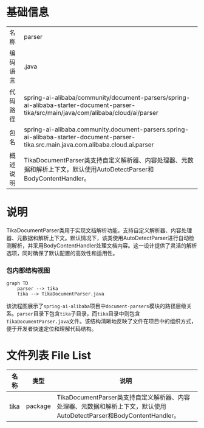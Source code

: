 # 基础信息

|      |      |
|------|------|
| 名称 | parser |
| 编码语言 | .java |
| 代码路径 | spring-ai-alibaba/community/document-parsers/spring-ai-alibaba-starter-document-parser-tika/src/main/java/com/alibaba/cloud/ai/parser |
| 包名 | spring-ai-alibaba.community.document-parsers.spring-ai-alibaba-starter-document-parser-tika.src.main.java.com.alibaba.cloud.ai.parser |
| 概述说明 | TikaDocumentParser类支持自定义解析器、内容处理器、元数据和解析上下文，默认使用AutoDetectParser和BodyContentHandler。 |

# 说明

TikaDocumentParser类用于实现文档解析功能，支持自定义解析器、内容处理器、元数据和解析上下文。默认情况下，该类使用AutoDetectParser进行自动检测解析，并采用BodyContentHandler处理文档内容。这一设计提供了灵活的解析选项，同时确保了默认配置的高效性和适用性。


### 包内部结构视图

```mermaid
graph TD
    parser --> tika
    tika --> TikaDocumentParser.java
```

该流程图展示了`spring-ai-alibaba`项目中`document-parsers`模块的路径层级关系。`parser`目录下包含`tika`子目录，而`tika`目录中则包含`TikaDocumentParser.java`文件。该结构清晰地反映了文件在项目中的组织方式，便于开发者快速定位和理解代码结构。

# 文件列表 File List

| 名称   | 类型  | 说明 |
|-------|------|-------------|
| [tika](tika/_module.md) | package | TikaDocumentParser类支持自定义解析器、内容处理器、元数据和解析上下文，默认使用AutoDetectParser和BodyContentHandler。 |


